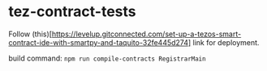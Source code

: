 # tez-contract-tests


Follow (this)[https://levelup.gitconnected.com/set-up-a-tezos-smart-contract-ide-with-smartpy-and-taquito-32fe445d274] link for deployment.

build command: `npm run compile-contracts RegistrarMain`